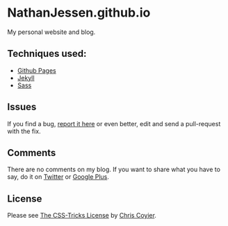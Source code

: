 # NathanJessen.github.io

My personal website and blog.


## Techniques used:

- [Github Pages](http://pages.github.com/)
- [Jekyll](http://jekyllrb.com/)
- [Sass](http://sass-lang.com/)


## Issues

If you find a bug, [report it here](https://github.com/nathanjessen/nathanjessen.github.com/issues) or even better, edit and send a pull-request with the fix.


## Comments

There are no comments on my blog. If you want to share what you have to say, do it on [Twitter](https://twitter.com/nathanjessen) or [Google Plus](https://plus.google.com/108819920657113454025/posts).


## License

Please see [The CSS-Tricks License](http://css-tricks.com/license/) by [Chris Coyier](http://chriscoyier.net/).
